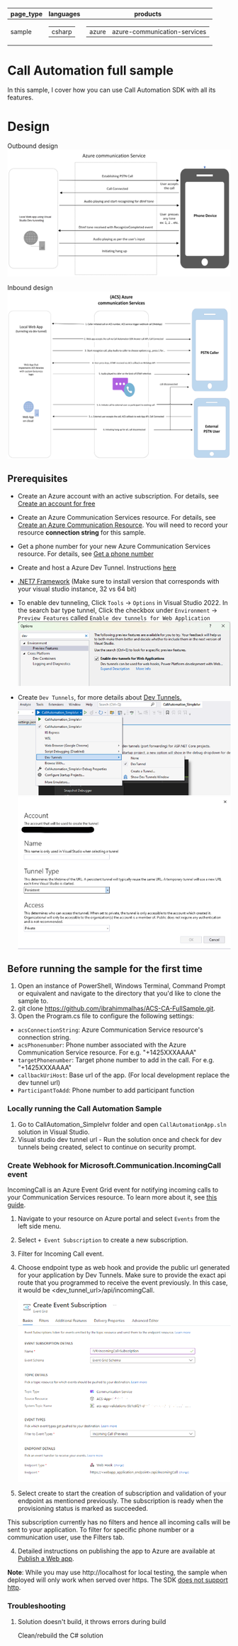 ﻿|page_type|languages|products
|---|---|---|
|sample|<table><tr><td>csharp</tr></td></table>|<table><tr><td>azure</td><td>azure-communication-services</td></tr></table>|

# Call Automation full sample

In this sample, I cover how you can use Call Automation SDK with all its features.

# Design

Outbound design ![Outbound design](./data/OutboundCallDesign.png)

Inbound design ![Inbound design](./data/SimpleIVRDesign.png)


## Prerequisites

- Create an Azure account with an active subscription. For details, see [Create an account for free](https://azure.microsoft.com/free/)
- Create an Azure Communication Services resource. For details, see [Create an Azure Communication Resource](https://docs.microsoft.com/azure/communication-services/quickstarts/create-communication-resource). You will need to record your resource **connection string** for this sample.
- Get a phone number for your new Azure Communication Services resource. For details, see [Get a phone number](https://learn.microsoft.com/en-us/azure/communication-services/quickstarts/telephony/get-phone-number?tabs=windows&pivots=programming-language-csharp)

- Create and host a Azure Dev Tunnel. Instructions [here](https://learn.microsoft.com/en-us/azure/developer/dev-tunnels/get-started)
- [.NET7 Framework](https://dotnet.microsoft.com/en-us/download/dotnet/7.0) (Make sure to install version that corresponds with your visual studio instance, 32 vs 64 bit)
- To enable dev tunneling, Click `Tools` -> `Options` in Visual Studio 2022.  In the search bar type tunnel, Click the checkbox under `Environment` -> `Preview Features` called `Enable dev tunnels for Web Application`
	![EnableDevTunnel](./data/EnableDevTunnel.png) 
- Create `Dev Tunnels`, for more details about [Dev Tunnels.](https://learn.microsoft.com/en-us/aspnet/core/test/dev-tunnels?view=aspnetcore-7.0)  
	![ViewDevTunnels](./data//ViewDevTunnel.png)   
	![CreateDevTunnels](./data//CreateDevTunnel.png) 


## Before running the sample for the first time

1. Open an instance of PowerShell, Windows Terminal, Command Prompt or equivalent and navigate to the directory that you'd like to clone the sample to.
2. git clone https://github.com/ibrahimmalhas/ACS-CA-FullSample.git.
3. Open the Program.cs file to configure the following settings:
- `acsConnectionString`: Azure Communication Service resource's connection string.
- `acsPhonenumber`: Phone number associated with the Azure Communication Service resource. For e.g. "+1425XXXAAAA"
- `targetPhonenumber`: Target phone number to add in the call. For e.g. "+1425XXXAAAA"
- `callbackUriHost`: Base url of the app. (For local development replace the dev tunnel url)
- `ParticipantToAdd`: Phone number to add participant function


### Locally running the Call Automation Sample
1. Go to CallAutomation_SimpleIvr folder and open `CallAutomationApp.sln` solution in Visual Studio.
2. Visual studio dev tunnel url - Run the solution once and check for dev tunnels being created, select to continue on security prompt.
	
### Create Webhook for Microsoft.Communication.IncomingCall event
IncomingCall is an Azure Event Grid event for notifying incoming calls to your Communication Services resource. To learn more about it, see [this guide](https://learn.microsoft.com/en-us/azure/communication-services/concepts/call-automation/incoming-call-notification). 
1. Navigate to your resource on Azure portal and select `Events` from the left side menu.
1. Select `+ Event Subscription` to create a new subscription. 
1. Filter for Incoming Call event. 
1. Choose endpoint type as web hook and provide the public url generated for your application by Dev Tunnels. Make sure to provide the exact api route that you programmed to receive the event previously. In this case, it would be <dev_tunnel_url>/api/incomingCall.  

	![Event Grid Subscription for Incoming Call](./data/EventgridSubscription-IncomingCall.png)

1. Select create to start the creation of subscription and validation of your endpoint as mentioned previously. The subscription is ready when the provisioning status is marked as succeeded.


This subscription currently has no filters and hence all incoming calls will be sent to your application. To filter for specific phone number or a communication user, use the Filters tab.



4. Detailed instructions on publishing the app to Azure are available at [Publish a Web app](https://docs.microsoft.com/visualstudio/deployment/quickstart-deploy-to-azure?view=vs-2019).

**Note**: While you may use http://localhost for local testing, the sample when deployed will only work when served over https. The SDK [does not support http](https://docs.microsoft.com/azure/communication-services/concepts/voice-video-calling/calling-sdk-features#user-webrtc-over-https).

### Troubleshooting

1. Solution doesn't build, it throws errors during build

	Clean/rebuild the C# solution

